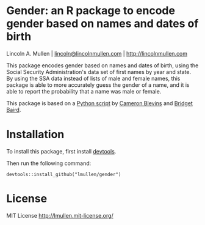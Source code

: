 # Gender: an R package to encode gender based on names and dates of birth

Lincoln A. Mullen | lincoln@lincolnmullen.com | http://lincolnmullen.com

This package encodes gender based on names and dates of birth, using the
Social Security Administration's data set of first names by year and
state. By using the SSA data instead of lists of male and female names,
this package is able to more accurately guess the gender of a name, and
it is able to report the probability that a name was male or female.

This package is based on a [Python script][] by [Cameron Blevins][] and
[Bridget Baird][].

# Installation

To install this package, first install 
[devtools](https://github.com/hadley/devtools). 

Then run the following command:

    devtools::install_github("lmullen/gender")

# License

MIT License <http://lmullen.mit-license.org/>

  [Python script]: https://github.com/cblevins/Gender-ID-By-Time
  [Cameron Blevins]: http://www.cameronblevins.org/
  [Bridget Baird]: http://oak.conncoll.edu/bbbai/
